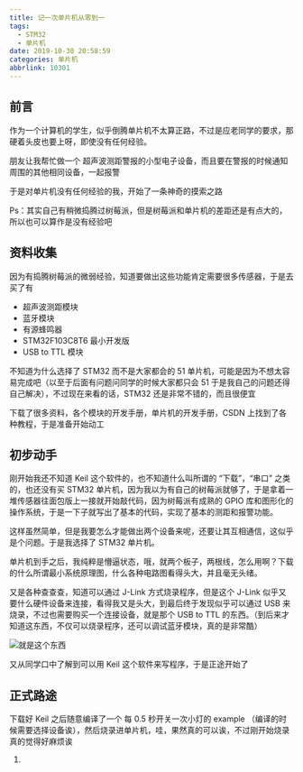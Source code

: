 ```yaml
---
title: 记一次单片机从零到一
tags:
  - STM32
  - 单片机
date: 2019-10-30 20:58:59
categories: 单片机
abbrlink: 10301
---
```


## 前言

作为一个计算机的学生，似乎倒腾单片机不太算正路，不过是应老同学的要求，那硬着头皮也要上呀，即使没有任何经验。

朋友让我帮忙做一个 超声波测距警报的小型电子设备，而且要在警报的时候通知周围的其他相同设备，一起报警

于是对单片机没有任何经验的我，开始了一条神奇的摸索之路

Ps：其实自己有稍微捣腾过树莓派，但是树莓派和单片机的差距还是有点大的，所以也可以算作是没有经验吧

## 资料收集

因为有捣腾树莓派的微弱经验，知道要做出这些功能肯定需要很多传感器，于是去买了有

- 超声波测距模块
- 蓝牙模块
- 有源蜂鸣器
- STM32F103C8T6 最小开发版
- USB to TTL 模块

不知道为什么选择了 STM32 而不是大家都会的 51 单片机，可能是因为不想太容易完成吧（以至于后面有问题问同学的时候大家都只会 51 于是我自己的问题还得自己解决），不过现在来看的话，STM32 还是非常不错的，而且很便宜

下载了很多资料，各个模块的开发手册，单片机的开发手册，CSDN 上找到了各种教程，于是准备开始动工

## 初步动手

刚开始我还不知道 Keil 这个软件的，也不知道什么叫所谓的 “下载”，“串口” 之类的，也还没有买 STM32 单片机，因为我以为有自己的树莓派就够了，于是拿着一堆传感器往面包版上一接就开始敲代码，因为树莓派有成熟的 GPIO 库和图形化的操作系统，于是一下子就写出了基本的代码，实现了基本的测距和报警功能。

这样虽然简单，但是我要怎么才能做出两个设备来呢，还要让其互相通信，这似乎是个问题。于是我选择了 STM32 单片机。

单片机到手之后，我纯粹是懵逼状态，哦，就两个板子，两根线，怎么用啊？下载的什么所谓最小系统原理图，什么各种电路图看得头大，并且毫无头绪。

又是各种查查查，知道可以通过 J-Link 方式烧录程序，但是这个 J-Link 似乎又要什么硬件设备来连接，看得我又是头大，到最后终于发现似乎可以通过 USB 来烧录，不过也需要购买一个连接设备，就是那个 USB to TTL 的东西。（到后来才知道这东西，不仅可以烧录程序，还可以调试蓝牙模块，真的是非常酷）

![就是这个东西](/blog/pics/20191030001.png)

又从同学口中了解到可以用 Keil 这个软件来写程序，于是正途开始了

## 正式路途

下载好 Keil 之后随意编译了一个 每 0.5 秒开关一次小灯的 example （编译的时候需要选择设备诶），然后烧录进单片机，哇，果然真的可以诶，不过刚开始烧录真的觉得好麻烦诶

1. 

